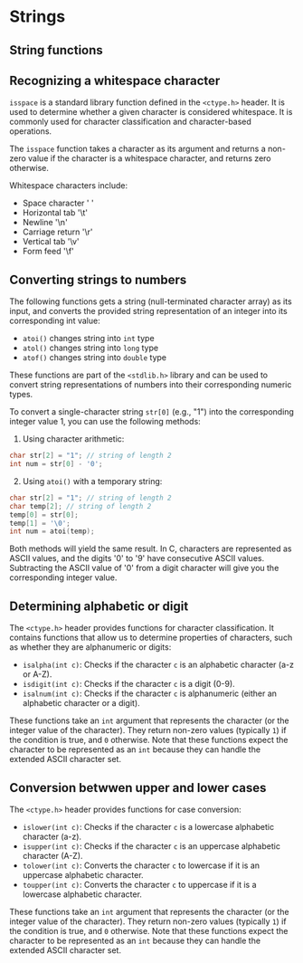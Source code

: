 # Strings

## String functions

## Recognizing a whitespace character
`isspace` is a standard library function defined in the `<ctype.h>` header. It is used to determine whether a given character is considered whitespace. It is commonly used for character classification and character-based operations.

The `isspace` function takes a character as its argument and returns a non-zero value if the character is a whitespace character, and returns zero otherwise.

Whitespace characters include:

* Space character ' '
* Horizontal tab '\t'
* Newline '\n'
* Carriage return '\r'
* Vertical tab '\v'
* Form feed '\f'

## Converting strings to numbers

The following functions gets a string (null-terminated character array) as its input, and converts the provided string representation of an integer into its corresponding int value:

* `atoi()` changes string into `int` type
* `atol()` changes string into `long` type
* `atof()` changes string into `double` type

These functions are part of the `<stdlib.h>` library and can be used to convert string representations of numbers into their corresponding numeric types.

To convert a single-character string `str[0]` (e.g., "1") into the corresponding integer value 1, you can use the following methods:
1. Using character arithmetic:
```C
char str[2] = "1"; // string of length 2
int num = str[0] - '0';
```
2. Using `atoi()` with a temporary string:
```C
char str[2] = "1"; // string of length 2
char temp[2]; // string of length 2
temp[0] = str[0];
temp[1] = '\0';
int num = atoi(temp);
```
Both methods will yield the same result. In C, characters are represented as ASCII values, and the digits '0' to '9' have consecutive ASCII values. Subtracting the ASCII value of '0' from a digit character will give you the corresponding integer value.

## Determining alphabetic or digit

The `<ctype.h>` header provides functions for character classification. It contains functions that allow us to determine properties of characters, such as whether they are alphanumeric or digits:

* `isalpha(int c)`: Checks if the character `c` is an alphabetic character (a-z or A-Z).
* `isdigit(int c)`: Checks if the character `c` is a digit (0-9).
* `isalnum(int c)`: Checks if the character `c` is alphanumeric (either an alphabetic character or a digit).

These functions take an `int` argument that represents the character (or the integer value of the character). They return non-zero values (typically `1`) if the condition is true, and `0` otherwise. Note that these functions expect the character to be represented as an `int` because they can handle the extended ASCII character set.

## Conversion betwwen upper and lower cases

The `<ctype.h>` header provides functions for case conversion:

* `islower(int c)`: Checks if the character `c` is a lowercase alphabetic character (a-z).
* `isupper(int c)`: Checks if the character `c` is an uppercase alphabetic character (A-Z).
* `tolower(int c)`: Converts the character `c` to lowercase if it is an uppercase alphabetic character.
* `toupper(int c)`: Converts the character `c` to uppercase if it is a lowercase alphabetic character.

These functions take an `int` argument that represents the character (or the integer value of the character). They return non-zero values (typically `1`) if the condition is true, and `0` otherwise. Note that these functions expect the character to be represented as an `int` because they can handle the extended ASCII character set.
